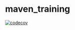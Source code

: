 # maven_training

[![codecov](https://codecov.io/gh/sunnycucumber/maven_training/branch/main/graph/badge.svg?token=7YVPNGMTQM)](https://codecov.io/gh/sunnycucumber/maven_training)

